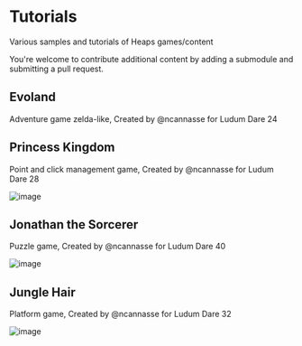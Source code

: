 # Tutorials

Various samples and tutorials of Heaps games/content

You're welcome to contribute additional content by adding a submodule and submitting a pull request.

## Evoland

Adventure game zelda-like, Created by @ncannasse for Ludum Dare 24

## Princess Kingdom

Point and click management game, Created by @ncannasse for Ludum Dare 28

![image](https://user-images.githubusercontent.com/1022912/179788885-19825af1-50f2-4c41-9856-b64e90594c10.png)

## Jonathan the Sorcerer

Puzzle game, Created by @ncannasse for Ludum Dare 40

![image](https://user-images.githubusercontent.com/1022912/179792297-18ce6194-4156-49c4-ab5e-ac763bf7df73.png)

## Jungle Hair

Platform game, Created by @ncannasse for Ludum Dare 32

![image](https://user-images.githubusercontent.com/1022912/179793050-39fd1e7c-f1af-4876-8c28-77300d313a1d.png)

